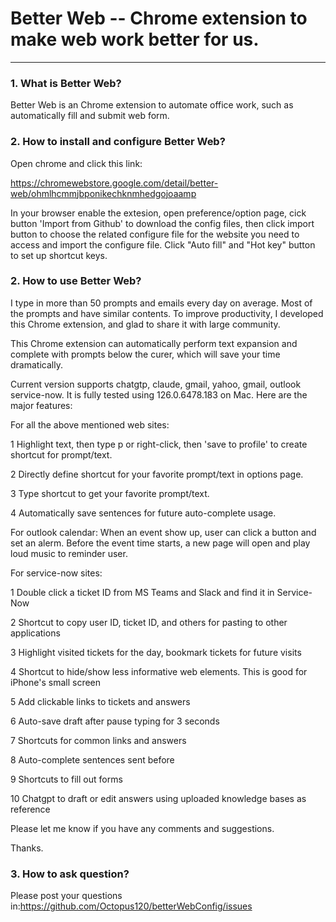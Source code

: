 Better Web -- Chrome extension to make web work better for us.<a name="TOP"></a>
===================

- - - - 
### 1. What is Better Web? 

   Better Web is an Chrome extension to automate office work, such as automatically fill and submit web form.
    
### 2. How to install and configure Better Web?

   Open chrome and click this link: 

   https://chromewebstore.google.com/detail/better-web/ohmlhcmmjbponikechknmhedgojoaamp
   
   In your browser enable the extesion, open preference/option page, cick button 'Import from Github' to download the config files, then click import button to choose the related configure file for the website you need to access and import the configure file. Click "Auto fill" and "Hot key" button to set up shortcut keys.

### 2. How to use Better Web?   

   I type in more than 50 prompts and emails every day on average. Most of the prompts and have similar contents. To improve productivity, I developed this Chrome extension, and glad to share it with large community.

This Chrome extension can automatically perform text expansion and complete with prompts below the curer, which will save your time dramatically.

Current version supports chatgtp, claude, gmail, yahoo, gmail, outlook service-now. It is fully tested using 126.0.6478.183 on Mac. Here are the major features: 

For all the above mentioned web sites:

1 Highlight text, then type p or right-click, then 'save to profile' to create shortcut for prompt/text.

2 Directly define shortcut for your favorite prompt/text in options page.

3 Type shortcut to get your favorite prompt/text.

4 Automatically save sentences for future auto-complete usage.

For outlook calendar: 
When an event show up, user can click a button and set an alerm. Before the event time starts, a new page will open and play loud music to reminder user.

For service-now sites:
 
1 Double click a ticket ID from MS Teams and Slack and find it in Service-Now

2 Shortcut to copy user ID, ticket ID, and others for pasting to other applications

3 Highlight visited tickets for the day, bookmark tickets for future visits

4 Shortcut to hide/show less informative web elements. This is good for iPhone's small screen

5 Add clickable links to tickets and answers

6 Auto-save draft after pause typing for 3 seconds

7 Shortcuts for common links and answers

8 Auto-complete sentences sent before

9 Shortcuts to fill out forms

10 Chatgpt to draft or edit answers using uploaded knowledge bases as reference

Please let me know if you have any comments and suggestions.

Thanks.
   
### 3. How to ask question?
   Please post your questions in:https://github.com/Octopus120/betterWebConfig/issues
 
